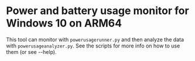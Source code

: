# Power and battery usage monitor for Windows 10 on ARM64

This tool can monitor with `powerusagerunner.py` and then analyze the data with `powerusageanalyzer.py`.
See the scripts for more info on how to use them (or see --help).